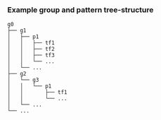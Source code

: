 ### Example group and pattern tree-structure

    g0 
    ├── g1
    │   ├── p1
    │   │   ├── tf1
    │   │   ├── tf2
    │   │   ├── tf3
    │   │   └── ...
    │   └── ...
    ├── g2
    │   └── g3
    │   │   └── p1
    │   │       ├── tf1
    │   │       └── ...
    │   └── ...
    └── ...
